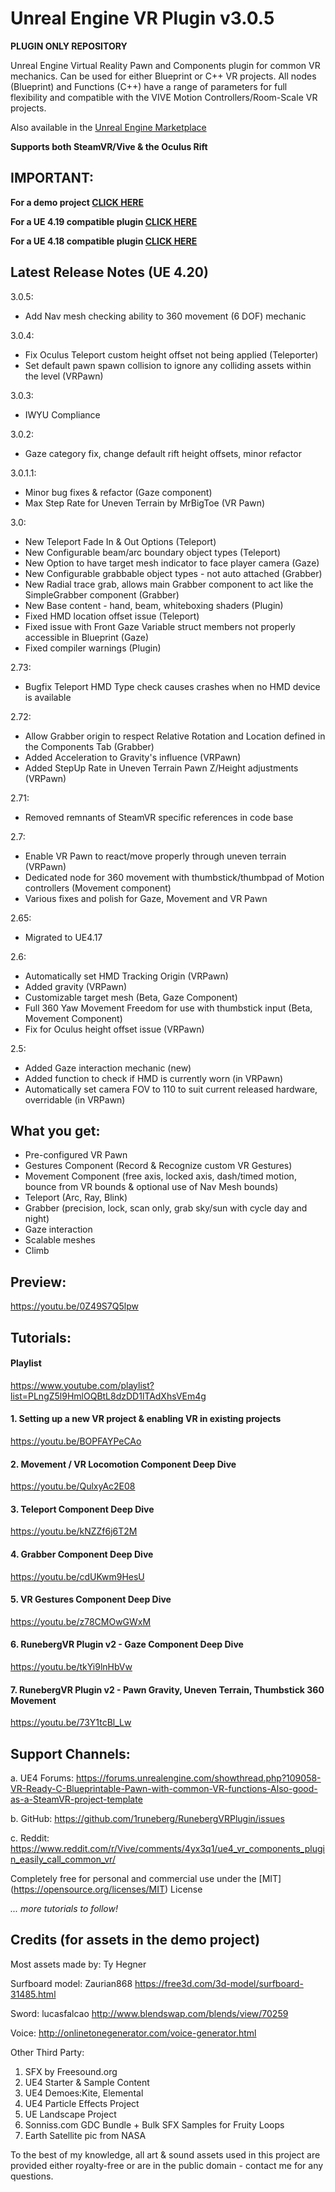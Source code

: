 # Unreal Engine VR Plugin v3.0.5
**PLUGIN ONLY REPOSITORY**

Unreal Engine Virtual Reality Pawn and Components plugin for common VR mechanics. Can be used for either Blueprint or C++ VR projects. All nodes (Blueprint) and Functions (C++) have a range of parameters for full flexibility and compatible with the VIVE Motion Controllers/Room-Scale VR projects. 

Also available in the [Unreal Engine Marketplace](https://www.unrealengine.com/marketplace/vr-pawn-components-plugin)

**Supports both SteamVR/Vive & the Oculus Rift**

## IMPORTANT:
**For a demo project [CLICK HERE](https://github.com/1runeberg/RunebergVRPlugin/tree/4.20)**

**For a UE 4.19 compatible plugin [CLICK HERE](https://github.com/1runeberg/RunebergVR_Plugin/tree/4.19)**

**For a UE 4.18 compatible plugin [CLICK HERE](https://github.com/1runeberg/RunebergVR_Plugin/tree/4.18)**

## Latest Release Notes (UE 4.20)
3.0.5:
- Add Nav mesh checking ability to 360 movement (6 DOF) mechanic

3.0.4:
- Fix Oculus Teleport custom height offset not being applied (Teleporter)
- Set default pawn spawn collision to ignore any colliding assets within the level (VRPawn)

3.0.3:
- IWYU Compliance

3.0.2:
- Gaze category fix, change default rift height offsets, minor refactor

3.0.1.1:
- Minor bug fixes & refactor (Gaze component)
- Max Step Rate for Uneven Terrain by MrBigToe (VR Pawn)

3.0:
- New Teleport Fade In & Out Options (Teleport)
- New Configurable beam/arc boundary object types (Teleport)
- New Option to have target mesh indicator to face player camera (Gaze)
- New Configurable grabbable object types - not auto attached (Grabber)
- New Radial trace grab, allows main Grabber component to act like  the SimpleGrabber component (Grabber)
- New Base content - hand, beam, whiteboxing shaders (Plugin)
- Fixed HMD location offset issue (Teleport)
- Fixed issue with Front Gaze Variable struct members not properly accessible in Blueprint (Gaze)
- Fixed compiler warnings (Plugin)
	
2.73:
- Bugfix Teleport HMD Type check causes crashes when no HMD device is available

2.72:
- Allow Grabber origin to respect Relative Rotation and Location defined in the Components Tab (Grabber)
- Added Acceleration to Gravity's influence (VRPawn)
- Added StepUp Rate in Uneven Terrain Pawn Z/Height adjustments (VRPawn)

2.71:
  - Removed remnants of SteamVR specific references in code base
  
2.7:
  - Enable VR Pawn to react/move properly through uneven terrain (VRPawn)
  - Dedicated node for 360 movement with thumbstick/thumbpad of Motion controllers (Movement component)
  - Various fixes and polish for Gaze, Movement and VR Pawn

2.65:
  - Migrated to UE4.17

2.6:
  - Automatically set HMD Tracking Origin (VRPawn)
  - Added gravity (VRPawn)
  - Customizable target mesh (Beta, Gaze Component)
  - Full 360 Yaw Movement Freedom for use with thumbstick input (Beta, Movement Component)
  - Fix for Oculus height offset issue (VRPawn)


2.5:
  - Added Gaze interaction mechanic (new)
  - Added function to check if HMD is currently worn (in VRPawn)
  - Automatically set camera FOV to 110 to suit current released hardware, overridable (in VRPawn)


## What you get:
  - Pre-configured VR Pawn
  - Gestures Component (Record & Recognize custom VR Gestures)
  - Movement Component (free axis, locked axis, dash/timed motion, bounce from VR bounds & optional use of Nav Mesh bounds)
  - Teleport (Arc, Ray, Blink)
  - Grabber (precision, lock, scan only, grab sky/sun with cycle day and night)
  - Gaze interaction
  - Scalable meshes
  - Climb

## Preview:
https://youtu.be/0Z49S7Q5lpw

## Tutorials:

#### Playlist
https://www.youtube.com/playlist?list=PLngZ5l9HmlOQBtL8dzDD1lTAdXhsVEm4g

#### 1. Setting up a new VR project & enabling VR in existing projects
https://youtu.be/BOPFAYPeCAo

#### 2. Movement / VR Locomotion Component Deep Dive
https://youtu.be/QulxyAc2E08

#### 3. Teleport Component Deep Dive
https://youtu.be/kNZZf6j6T2M

#### 4. Grabber Component Deep Dive
https://youtu.be/cdUKwm9HesU

#### 5. VR Gestures Component Deep Dive
https://youtu.be/z78CMOwGWxM

#### 6. RunebergVR Plugin v2 - Gaze Component Deep Dive
https://youtu.be/tkYi9lnHbVw

#### 7. RunebergVR Plugin v2 - Pawn Gravity, Uneven Terrain, Thumbstick 360 Movement 
https://youtu.be/73Y1tcBl_Lw


## Support Channels:
a. UE4 Forums: 
https://forums.unrealengine.com/showthread.php?109058-VR-Ready-C-Blueprintable-Pawn-with-common-VR-functions-Also-good-as-a-SteamVR-project-template

b. GitHub:
https://github.com/1runeberg/RunebergVRPlugin/issues

c. Reddit:
https://www.reddit.com/r/Vive/comments/4yx3q1/ue4_vr_components_plugin_easily_call_common_vr/


Completely free for personal and commercial use under the [MIT] (https://opensource.org/licenses/MIT) License

*... more tutorials to follow!*


## Credits (for assets in the demo project)

Most assets made by:
Ty Hegner

Surfboard model:
Zaurian868
https://free3d.com/3d-model/surfboard-31485.html

Sword:
lucasfalcao
http://www.blendswap.com/blends/view/70259

Voice:
http://onlinetonegenerator.com/voice-generator.html

Other Third Party:

1. SFX by Freesound.org
2. UE4 Starter & Sample Content
3. UE4 Demoes:Kite, Elemental
4. UE4 Particle Effects Project
5. UE Landscape Project
6. Sonniss.com GDC Bundle + Bulk SFX Samples for Fruity Loops
7. Earth Satellite pic from NASA

To the best of my knowledge, all art & sound assets used in this project are provided either royalty-free or are in the public domain - contact me for any questions.
